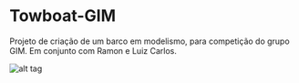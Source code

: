 # Towboat-GIM
Projeto de criação de um barco em modelismo, para competição do grupo GIM. 
Em conjunto com Ramon e Luiz Carlos.

![alt tag](http://www.vac-u-boat.com/images/VacUTowPics/AndrewHongKong1.jpg)
